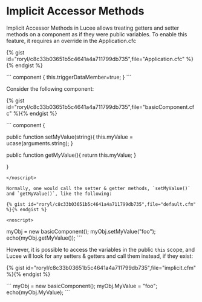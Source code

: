 # Implicit Accessor Methods

Implicit Accessor Methods in Lucee allows treating getters and setter methods on a component as if they were public variables. To enable this feature, it requires an override in the Application.cfc

{% gist id="roryl/c8c33b03651b5c4641a4a711799db735",file="Application.cfc" %}{% endgist %}

<noscript>
```
component {
	this.triggerDataMember=true;
}
```
</noscript>

Consider the following component: 

{% gist id="roryl/c8c33b03651b5c4641a4a711799db735",file="basicComponent.cfc" %}{% endgist %}

<noscript>
```
component {
  
  public function setMyValue(string){
  	this.myValue = ucase(arguments.string);
  }

  public function getMyValue(){
  	return this.myValue;
  }
  
}
```
</noscript>

Normally, one would call the setter & getter methods, `setMyValue()` and `getMyValue()`, like the following:

{% gist id="roryl/c8c33b03651b5c4641a4a711799db735",file="default.cfm" %}{% endgist %}

<noscript>
```
<cfscript>
myObj = new basicComponent();
myObj.setMyValue("foo");
echo(myObj.getMyValue());
</cfscript>
```
</noscript>

However, it is possible to access the variables in the public `this` scope, and Lucee will look for any setters & getters and call them instead, if they exist:

{% gist id="roryl/c8c33b03651b5c4641a4a711799db735",file="implicit.cfm" %}{% endgist %}

<noscript>
```
<cfscript>
myObj = new basicComponent();
myObj.MyValue = "foo";
echo(myObj.MyValue);
</cfscript>
```
</noscript>